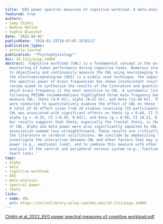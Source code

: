```yaml
---
title: 'EEG power spectral measures of cognitive workload: A meta-analysis'
featured: true
authors:
- Samy Chikhi
- Nadine Matton
- Sophie Blanchet
date: '2022-01-01'
publishDate: '2024-01-25T18:47:07.157611Z'
publication_types:
- article-journal
publication: '*Psychophysiology*'
doi: 10.1111/psyp.14009
abstract: 'Cognitive workload (CWL) is a fundamental concept in the assessment and
  monitoring of human performance during cognitive tasks. Numerous studies have attempted
  to objectively and continuously measure the CWL using neuroimaging techniques. Although
  the electroencephalogram (EEG) is a widely used technique, the impact of CWL on
  the spectral power of brain frequencies has shown inconsistent results. The present
  review aimed to synthesize the results of the literature and quantitatively assess
  which brain frequency is the most sensitive to CWL. A systematic literature search
  following PRISMA recommendations highlighted three main frequency bands used to
  measure CWL: theta (4–8 Hz), alpha (8–12 Hz), and beta (12–30 Hz). Three meta-analyses
  were conducted to quantitatively examine the effect of CWL on these frequencies.
  A total of 45 effect sizes from 24 studies involving 723 participants were computed.
  CWL was associated with significant effects on theta (g = 0.68, CI [0.41, 0.95]),
  alpha (g = −0.25, CI [−0.45, 0.04]), and beta (g = 0.50, CI [0.21, 0.79]) power.
  Our results suggests that theta, especially the frontal theta, is the best index
  of CWL. Alpha and beta power were also significantly impacted by CWL; however, their
  association seemed less straightforward. These results are critically analyzed considering
  the literature on cerebral oscillations. We conclude by emphasizing the need to
  investigate the interaction between CWL and other factors that may influence spectral
  power (e.g., emotional load), and to combine this measure with other methods of
  analysis of the central and peripheral nervous system (e.g., functional connectivity,
  heart rate).'
tags:
- alpha
- beta
- cognitive workload
- EEG
- meta-analysis
- spectral power
- theta
links:
- name: URL
  url: https://onlinelibrary.wiley.com/doi/abs/10.1111/psyp.14009
---
```

[Chikhi et al_2022_EEG power spectral measures of cognitive workload.pdf](https://github.com/SamyChikhi/SamyChikhi.github.io/files/14056830/Chikhi.et.al_2022_EEG.power.spectral.measures.of.cognitive.workload.pdf)
